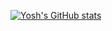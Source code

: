 [![Yosh's GitHub stats](https://github-readme-stats.vercel.app/api?username=yoshi2999)](https://github.com/anuraghazra/github-readme-stats)
